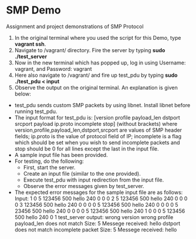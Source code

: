 # SMP Demo
Assignment and project demonstrations of SMP Protocol

1. In the original terminal where you used the script for this Demo, type **vagrant ssh**.
2. Navigate to /vagrant/ directory. Fire the server by typing **sudo ./test_server**
3. Now in the new terminal which has popped up, log in using Username: vagrant, and Password: vagrant
4. Here also navigate to /vagrant/ and fire up test_pdu by typing **sudo ./test_pdu < input**
5. Observe the output on the original terminal. An explanation is given below:

- test_pdu sends custom SMP packets by using libnet. Install libnet before running test_pdu.
- The input format for test_pdu is:	[version profile payload_len dstport srcport payload ip.proto incomplete stop] (without brackets)
  where version,profile,payload_len,dstport,srcport are values of SMP header fields; ip.proto is the value of protocol field of IP; incomplete is a flag which should be set when you wish to send incomplete packets and stop should be 0 for all lines except the last in the input file.
- A sample input file has been provided.
- For testing, do the following:
	- First, start the server.
	- Create an input file (similar to the one provided).
	- Execute test_pdu with input redirection from the input file.
	- Observe the error messages given by test_server.
- The expected error messages for the sample input file are as follows:
	Input:
		1 0 5 123456 500 hello 240 0 0
		0 2 5 123456 500 hello 240 0 0
		0 0 3 123456 500 hello 240 0 0
		0 0 5 123456 500 hello 240 0 0
		0 0 5 23456 500 hello 240 0 0
		0 0 5 123456 500 hello 240 1 0
		0 0 5 123456 500 hello 240 0 1
	test_server output:
		wrong version
		wrong profile
		payload_len does not match
		Size: 5
		Messege received: hello
		dstport does not match
		incomplete packet
		Size: 5
		Messege received: hello
